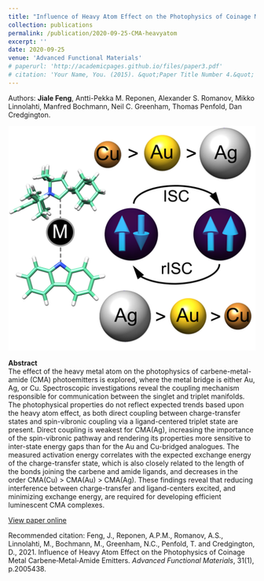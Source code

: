 ```yaml
---
title: "Influence of Heavy Atom Effect on the Photophysics of Coinage Metal Carbene-Metal-Amide Emitters"
collection: publications
permalink: /publication/2020-09-25-CMA-heavyatom
excerpt: ''
date: 2020-09-25
venue: 'Advanced Functional Materials'
# paperurl: 'http://academicpages.github.io/files/paper3.pdf'
# citation: 'Your Name, You. (2015). &quot;Paper Title Number 4.&quot; <i>Journal 1</i>. 1(4).'
---
```

Authors: **Jiale Feng**, Antti-Pekka M. Reponen, Alexander S. Romanov, Mikko Linnolahti, Manfred Bochmann, Neil C. Greenham, Thomas Penfold, Dan Credgington.

![CMA-heavyatom](/images/CMA-heavyatom.png)

**Abstract**  
The effect of the heavy metal atom on the photophysics of carbene-metal-amide (CMA) photoemitters is explored, where the metal bridge is either Au, Ag, or Cu. Spectroscopic investigations reveal the coupling mechanism responsible for communication between the singlet and triplet manifolds. The photophysical properties do not reflect expected trends based upon the heavy atom effect, as both direct coupling between charge-transfer states and spin-vibronic coupling via a ligand-centered triplet state are present. Direct coupling is weakest for CMA(Ag), increasing the importance of the spin-vibronic pathway and rendering its properties more sensitive to inter-state energy gaps than for the Au and Cu-bridged analogues. The measured activation energy correlates with the expected exchange energy of the charge-transfer state, which is also closely related to the length of the bonds joining the carbene and amide ligands, and decreases in the order CMA(Cu) > CMA(Au) > CMA(Ag). These findings reveal that reducing interference between charge-transfer and ligand-centers excited, and minimizing exchange energy, are required for developing efficient luminescent CMA complexes.

[View paper online](https://onlinelibrary.wiley.com/doi/full/10.1002/adfm.202005438)

Recommended citation: Feng, J., Reponen, A.P.M., Romanov, A.S., Linnolahti, M., Bochmann, M., Greenham, N.C., Penfold, T. and Credgington, D., 2021. Influence of Heavy Atom Effect on the Photophysics of Coinage Metal Carbene‐Metal‐Amide Emitters. *Advanced Functional Materials*, 31(1), p.2005438.